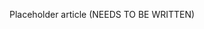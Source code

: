<!--
title: "Java Agent Overview"
description: "Overview of the Java Agent"
tags: "Java agent installation overview introduction"
-->

Placeholder article (NEEDS TO BE WRITTEN)


